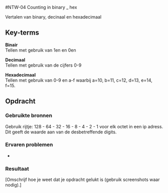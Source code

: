 #NTW-04 Counting in binary _ hex  
  
Vertalen van binary, decinaal en hexadecimaal

## Key-terms
**Binair**  
Tellen met gebruik van 1en en 0en

**Decimaal**  
Tellen met gebruik van de cijfers 0-9

**Hexadecimaal**  
Tellen met gebruik van 0-9 en a-f waarbij a=10, b=11, c=12, d=13, e=14, f=15.

## Opdracht
### Gebruikte bronnen
Gebruik rijtje: 128 - 64 - 32 - 16 - 8 - 4 - 2 - 1 voor elk octet in een ip adress. Dit geeft de waarde aan van de desbetreffende digits. 

### Ervaren problemen
-

### Resultaat
[Omschrijf hoe je weet dat je opdracht gelukt is (gebruik screenshots waar nodig).]
